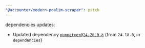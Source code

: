 ```yaml
---
"@accounter/modern-poalim-scraper": patch
---
```

dependencies updates:
  - Updated dependency [`puppeteer@24.20.0` ↗︎](https://www.npmjs.com/package/puppeteer/v/24.20.0) (from `24.18.0`, in `dependencies`)
